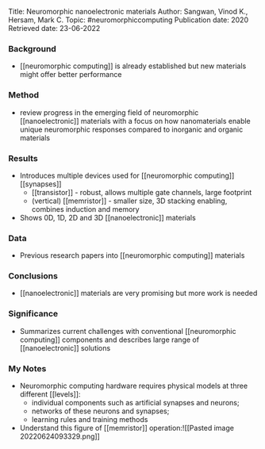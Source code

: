 Title: Neuromorphic nanoelectronic materials
Author: Sangwan, Vinod K., Hersam, Mark C.
Topic: #neuromorphiccomputing 
Publication date: 2020
Retrieved date: 23-06-2022 

### Background
- [[neuromorphic computing]] is already established but new materials might offer better performance

### Method
- review progress in the emerging field of neuromorphic [[nanoelectronic]] materials with a focus on how nanomaterials enable unique neuromorphic responses compared to inorganic and organic materials

### Results
- Introduces multiple devices used for [[neuromorphic computing]] [[synapses]]
	- [[transistor]] - robust, allows multiple gate channels, large footprint
	- (vertical) [[memristor]] - smaller size, 3D stacking enabling, combines induction and memory
- Shows 0D, 1D, 2D and 3D [[nanoelectronic]] materials

### Data 
- Previous research papers into [[neuromorphic computing]] materials

### Conclusions
- [[nanoelectronic]] materials are very promising but more work is needed

### Significance
- Summarizes current challenges with conventional [[neuromorphic computing]] components and describes large range of [[nanoelectronic]] solutions

### My Notes
- Neuromorphic computing hardware requires physical models at three different [[levels]]: 
	- individual components such as artificial synapses and neurons; 
	- networks of these neurons and synapses; 
	- learning rules and training methods
- Understand this figure of [[memristor]] operation:![[Pasted image 20220624093329.png]]